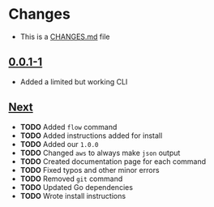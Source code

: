 # Changes
- This is a [CHANGES.md](https://go.s3d.club/changes/) file

## [0.0.1-1](https://go.s3d.club/s3d-cli/work/0.0.1)
- Added a limited but working CLI

## [Next](https://go.s3d.club/s3d-cli/next)
- **TODO** Added `flow` command
- **TODO** Added instructions added for install
- **TODO** Added our `1.0.0`
- **TODO** Changed `aws` to always make `json` output
- **TODO** Created documentation page for each command
- **TODO** Fixed typos and other minor errors
- **TODO** Removed `git` command
- **TODO** Updated Go dependencies
- **TODO** Wrote install instructions
